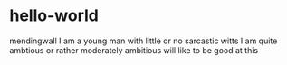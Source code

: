 # hello-world
mendingwall
I am a young man with little or no sarcastic witts 
I am quite ambtious or rather moderately ambitious 
will like to be good at this 
